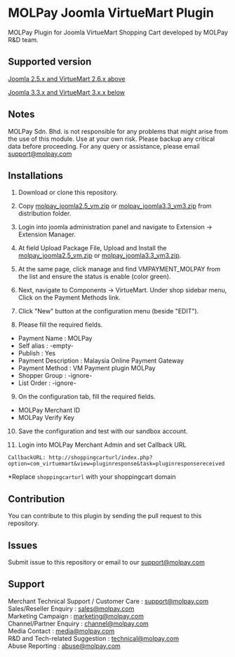 MOLPay Joomla VirtueMart Plugin
=====================

MOLPay Plugin for Joomla VirtueMart Shopping Cart developed by MOLPay R&D team.


Supported version
-----------------
[Joomla 2.5.x and VirtueMart 2.6.x above](https://github.com/MOLPay/VirtueMart_Plugin/blob/master/distribution/molpay_joomla2.5_vm2.zip?raw=true)

[Joomla 3.3.x and VirtueMart 3.x.x below](https://github.com/MOLPay/VirtueMart_Plugin/blob/master/distribution/molpay_joomla3.3_vm3.zip?raw=true)

Notes
-----

MOLPay Sdn. Bhd. is not responsible for any problems that might arise from the use of this module. 
Use at your own risk. Please backup any critical data before proceeding. For any query or 
assistance, please email support@molpay.com 


Installations
-------------

1. Download or clone this repository.

2. Copy [molpay_joomla2.5_vm.zip](https://github.com/MOLPay/VirtueMart_Plugin/blob/master/distribution/molpay_joomla2.5_vm2.zip?raw=true) or [molpay_joomla3.3_vm3.zip](https://github.com/MOLPay/VirtueMart_Plugin/blob/master/distribution/molpay_joomla3.3_vm3.zip?raw=true) from distribution folder.

3. Login into joomla administration panel and navigate to Extension -> Extension Manager.

4. At field Upload Package File, Upload and Install the [molpay_joomla2.5_vm.zip](https://github.com/MOLPay/VirtueMart_Plugin/blob/master/distribution/molpay_joomla2.5_vm2.zip?raw=true) or [molpay_joomla3.3_vm3.zip](https://github.com/MOLPay/VirtueMart_Plugin/blob/master/distribution/molpay_joomla3.3_vm3.zip?raw=true).

5. At the same page, click manage and find VMPAYMENT_MOLPAY from the list and ensure the status is enable (color green).

6. Next, navigate to Components -> VirtueMart. Under shop sidebar menu, Click on the Payment Methods link.

7. Click "New" button at the configuration menu (beside "EDIT").

8. Please fill the required fields.  
  - Payment Name : MOLPay
  - Self alias : -empty-
  - Publish : Yes
  - Payment Description : Malaysia Online Payment Gateway
  - Payment Method : VM Payment plugin MOLPay
  - Shopper Group : -ignore-
  - List Order : -ignore-  
  
9. On the configuration tab, fill the required fields.
  - MOLPay Merchant ID
  - MOLPay Verify Key

10. Save the configuration and test with our sandbox account.

11. Login into MOLPay Merchant Admin and set Callback URL

  ``CallbackURL: http://shoppingcarturl/index.php?option=com_virtuemart&view=pluginresponse&task=pluginresponsereceived`` 
  
*Replace `shoppingcarturl` with your shoppingcart domain 

Contribution
------------

You can contribute to this plugin by sending the pull request to this repository.


Issues
------------

Submit issue to this repository or email to our support@molpay.com


Support
-------

Merchant Technical Support / Customer Care : support@molpay.com <br>
Sales/Reseller Enquiry : sales@molpay.com <br>
Marketing Campaign : marketing@molpay.com <br>
Channel/Partner Enquiry : channel@molpay.com <br>
Media Contact : media@molpay.com <br>
R&D and Tech-related Suggestion : technical@molpay.com <br>
Abuse Reporting : abuse@molpay.com
